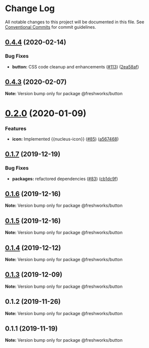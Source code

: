 # Change Log

All notable changes to this project will be documented in this file.
See [Conventional Commits](https://conventionalcommits.org) for commit guidelines.

## [0.4.4](https://github.com/freshdesk/nucleus/compare/@freshworks/button@0.4.3...@freshworks/button@0.4.4) (2020-02-14)


### Bug Fixes

* **button:** CSS code cleanup and enhancements ([#113](https://github.com/freshdesk/nucleus/issues/113)) ([2ea58af](https://github.com/freshdesk/nucleus/commit/2ea58afc6d1d68d685d87ecb8408b033885d63c2))





## [0.4.3](https://github.com/freshdesk/nucleus/compare/@freshworks/button@0.4.2...@freshworks/button@0.4.3) (2020-02-07)

**Note:** Version bump only for package @freshworks/button





# [0.2.0](https://github.com/freshdesk/nucleus/compare/@freshworks/button@0.1.7...@freshworks/button@0.2.0) (2020-01-09)


### Features

* **icon:** Implemented {{nucleus-icon}} ([#85](https://github.com/freshdesk/nucleus/issues/85)) ([a567468](https://github.com/freshdesk/nucleus/commit/a5674681147082f5f9790738cec1d632cac5debe))





## [0.1.7](https://github.com/freshdesk/nucleus/compare/@freshworks/button@0.1.6...@freshworks/button@0.1.7) (2019-12-19)


### Bug Fixes

* **packages:** refactored dependencies ([#83](https://github.com/freshdesk/nucleus/issues/83)) ([cb1dc9f](https://github.com/freshdesk/nucleus/commit/cb1dc9f0e9c3f53cfdd78a072e92cc454be17c60))





## [0.1.6](https://github.com/freshdesk/nucleus/compare/@freshworks/button@0.1.5...@freshworks/button@0.1.6) (2019-12-16)

**Note:** Version bump only for package @freshworks/button





## [0.1.5](https://github.com/freshdesk/nucleus/compare/@freshworks/button@0.1.4...@freshworks/button@0.1.5) (2019-12-16)

**Note:** Version bump only for package @freshworks/button





## [0.1.4](https://github.com/freshdesk/nucleus/compare/@freshworks/button@0.1.3...@freshworks/button@0.1.4) (2019-12-12)

**Note:** Version bump only for package @freshworks/button





## [0.1.3](https://github.com/freshdesk/nucleus/compare/@freshworks/button@0.1.2...@freshworks/button@0.1.3) (2019-12-09)

**Note:** Version bump only for package @freshworks/button





## 0.1.2 (2019-11-26)

**Note:** Version bump only for package @freshworks/button





## 0.1.1 (2019-11-19)

**Note:** Version bump only for package @freshworks/button

